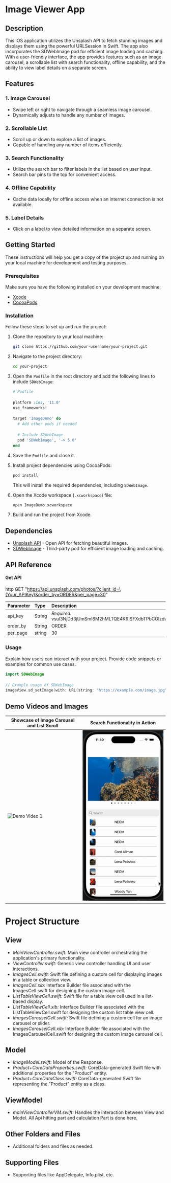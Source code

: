 
# Image Viewer App

## Description
This iOS application utilizes the Unsplash API to fetch stunning images and displays them using the powerful URLSession in Swift. The app also incorporates the SDWebImage pod for efficient image loading and caching. With a user-friendly interface, the app provides features such as an image carousel, a scrollable list with search functionality, offline capability, and the ability to view label details on a separate screen.

## Features

### 1. Image Carousel

- Swipe left or right to navigate through a seamless image carousel.
- Dynamically adjusts to handle any number of images.

### 2. Scrollable List

- Scroll up or down to explore a list of images.
- Capable of handling any number of items efficiently.

### 3. Search Functionality

- Utilize the search bar to filter labels in the list based on user input.
- Search bar pins to the top for convenient access.

### 4. Offline Capability

- Cache data locally for offline access when an internet connection is not available.

### 5. Label Details

- Click on a label to view detailed information on a separate screen.





## Getting Started

These instructions will help you get a copy of the project up and running on your local machine for development and testing purposes.

### Prerequisites

Make sure you have the following installed on your development machine:

- [Xcode](https://developer.apple.com/xcode/)
- [CocoaPods](https://cocoapods.org/)

 
### Installation

Follow these steps to set up and run the project:

1. Clone the repository to your local machine:

   ```bash
   git clone https://github.com/your-username/your-project.git
   ```

2. Navigate to the project directory:

   ```bash
   cd your-project
   ```

3. Open the `Podfile` in the root directory and add the following lines to include `SDWebImage`:

   ```ruby
   # Podfile

   platform :ios, '11.0'
   use_frameworks!

   target 'ImageDemo' do
     # Add other pods if needed

     # Include SDWebImage
     pod 'SDWebImage', '~> 5.0'
   end
   ```

4. Save the `Podfile` and close it.

5. Install project dependencies using CocoaPods:

   ```bash
   pod install
   ```

   This will install the required dependencies, including `SDWebImage`.

6. Open the Xcode workspace (`.xcworkspace`) file:

   ```bash
   open ImageDemo.xcworkspace
   ```

7. Build and run the project from Xcode.

 ## Dependencies

- [Unsplash API](https://unsplash.com/developers) - Open API for fetching beautiful images.
- [SDWebImage](https://github.com/SDWebImage/SDWebImage) - Third-party pod for efficient image loading and caching.
## API Reference

#### Get API

http
  GET "https://api.unsplash.com/photos/?client_id=\(Your_APIKey)&order_by=ORDER&per_page=30"


| Parameter | Type     | Description                |
| :-------- | :------- | :------------------------- |
| api_key | String | *Required*. vsul3NjDd3jUmSml6M2hMLTQE4K9ISFXdbTPbCOlzdw |
| order_by | String | ORDER |
| per_page | string | 30|

  
### Usage

Explain how users can interact with your project. Provide code snippets or examples for common use cases.

```swift
import SDWebImage

// Example usage of SDWebImage
imageView.sd_setImage(with: URL(string: "https://example.com/image.jpg"), placeholderImage: UIImage(named: "placeholder"))
```









## Demo Videos and Images
| Showcase of Image Carousel and List Scroll                       |   Search Functionality in Action                      |
| ----------------------------------- | ----------------------------------- |
| ![Demo Video 1](https://github.com/rohit-dseu/1/blob/main/WhatsApp%20Video%202024-01-20%20at%2011.50.24%20PM.gif) | ![Demo Video 2](https://github.com/rohit-dseu/1/blob/main/WhatsApp%20Video%202024-01-20%20at%2011.49.47%20PM.gif)|





# Project Structure

## View
- *MainViewController.swift:* Main view controller orchestrating the application's primary functionality.
- *ViewController.swift:* Generic view controller handling UI and user interactions.
- *ImagesCell.swift:* Swift file defining a custom cell for displaying images in a table or collection view.
- *ImagesCell.xib:* Interface Builder file associated with the ImagesCell.swift for designing the custom image cell.
- *ListTableViewCell.swift:* Swift file for a table view cell used in a list-based display.
- *ListTableViewCell.xib:* Interface Builder file associated with the ListTableViewCell.swift for designing the custom list table view cell.
- *ImagesCarouselCell.swift:* Swift file defining a custom cell for an image carousel or slider.
- *ImagesCarouselCell.xib:* Interface Builder file associated with the ImagesCarouselCell.swift for designing the custom image carousel cell.

## Model
- *ImageModel.swift:* Model of the Response.
- *Product+CoreDataProperties.swift:* CoreData-generated Swift file with additional properties for the "Product" entity.
- *Product+CoreDataClass.swift:* CoreData-generated Swift file representing the "Product" entity as a class.

## ViewModel
- *mainViewControllerVM.swift:* Handles the interaction between View and Model. All Api hitting part and calculation Part is done here.

## Other Folders and Files
- Additional folders and files as needed.

## Supporting Files
- Supporting files like AppDelegate, Info.plist, etc.
